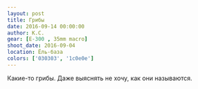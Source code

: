 ```yaml
---
layout: post
title: Грибы
date: 2016-09-14 00:00:00
author: К.С.
gear: [E-300 , 35mm macro]
shoot_date: 2016-09-04
location: Ёль-база
colors: ['030303', '1c0e0e']
---
```


Какие-то грибы. Даже выяснять не хочу, как они называются.
